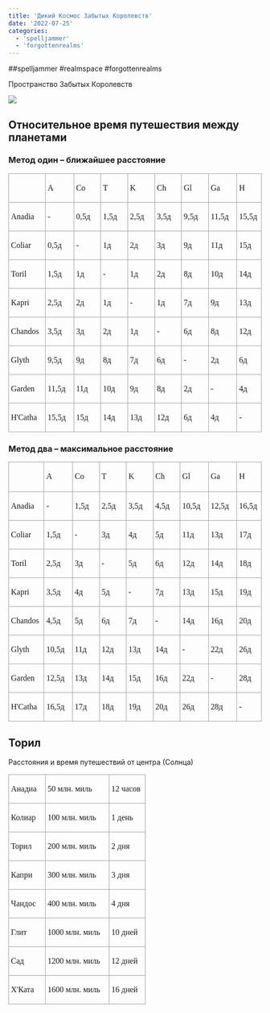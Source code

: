```yaml
---
title: 'Дикий Космос Забытых Королевств'
date: '2022-07-25'
categories:
  - 'spelljammer'
  - 'forgottenrealms'
---
```


##spelljammer #realmspace #forgottenrealms



Пространство Забытых Королевств

![](https://cyborgsandmages.com/wp-content/uploads/2022/07/072522_0226_1.png)

## Относительное время путешествия между планетами

### Метод один – ближайшее расстояние

<table style="border-collapse:collapse" border="0"><colgroup><col style="width:78px"><col style="width:64px"><col style="width:64px"><col style="width:64px"><col style="width:64px"><col style="width:64px"><col style="width:64px"><col style="width:64px"><col style="width:51px"></colgroup><tbody valign="top"><tr><td style="padding-top: 3px; padding-left: 4px; padding-bottom: 3px; padding-right: 4px; border-top:  solid #a3a3a3 1.0pt; border-left:  solid #a3a3a3 1.0pt; border-bottom:  solid #a3a3a3 1.0pt; border-right:  solid #a3a3a3 1.0pt"><span style="font-family:Times New Roman; font-size:12pt">&nbsp;</span>&nbsp;<p></p></td><td style="padding-top: 3px; padding-left: 4px; padding-bottom: 3px; padding-right: 4px; border-top:  solid #a3a3a3 1.0pt; border-left:  none; border-bottom:  solid #a3a3a3 1.0pt; border-right:  solid #a3a3a3 1.0pt"><p><span style="font-family:Times New Roman; font-size:12pt">A</span></p></td><td style="padding-top: 3px; padding-left: 4px; padding-bottom: 3px; padding-right: 4px; border-top:  solid #a3a3a3 1.0pt; border-left:  none; border-bottom:  solid #a3a3a3 1.0pt; border-right:  solid #a3a3a3 1.0pt"><p><span style="font-family:Times New Roman; font-size:12pt">Co</span></p></td><td style="padding-top: 3px; padding-left: 4px; padding-bottom: 3px; padding-right: 4px; border-top:  solid #a3a3a3 1.0pt; border-left:  none; border-bottom:  solid #a3a3a3 1.0pt; border-right:  solid #a3a3a3 1.0pt"><p><span style="font-family:Times New Roman; font-size:12pt">T</span></p></td><td style="padding-top: 3px; padding-left: 4px; padding-bottom: 3px; padding-right: 4px; border-top:  solid #a3a3a3 1.0pt; border-left:  none; border-bottom:  solid #a3a3a3 1.0pt; border-right:  solid #a3a3a3 1.0pt"><p><span style="font-family:Times New Roman; font-size:12pt">K</span></p></td><td style="padding-top: 3px; padding-left: 4px; padding-bottom: 3px; padding-right: 4px; border-top:  solid #a3a3a3 1.0pt; border-left:  none; border-bottom:  solid #a3a3a3 1.0pt; border-right:  solid #a3a3a3 1.0pt"><p><span style="font-family:Times New Roman; font-size:12pt">Ch</span></p></td><td style="padding-top: 3px; padding-left: 4px; padding-bottom: 3px; padding-right: 4px; border-top:  solid #a3a3a3 1.0pt; border-left:  none; border-bottom:  solid #a3a3a3 1.0pt; border-right:  solid #a3a3a3 1.0pt"><p><span style="font-family:Times New Roman; font-size:12pt">Gl</span></p></td><td style="padding-top: 3px; padding-left: 4px; padding-bottom: 3px; padding-right: 4px; border-top:  solid #a3a3a3 1.0pt; border-left:  none; border-bottom:  solid #a3a3a3 1.0pt; border-right:  solid #a3a3a3 1.0pt"><p><span style="font-family:Times New Roman; font-size:12pt">Ga</span></p></td><td style="padding-top: 3px; padding-left: 4px; padding-bottom: 3px; padding-right: 4px; border-top:  solid #a3a3a3 1.0pt; border-left:  none; border-bottom:  solid #a3a3a3 1.0pt; border-right:  solid #a3a3a3 1.0pt"><p><span style="font-family:Times New Roman; font-size:12pt">H</span></p></td></tr><tr><td style="padding-top: 3px; padding-left: 4px; padding-bottom: 3px; padding-right: 4px; border-top:  none; border-left:  solid #a3a3a3 1.0pt; border-bottom:  solid #a3a3a3 1.0pt; border-right:  solid #a3a3a3 1.0pt"><p><span style="font-family:Times New Roman; font-size:12pt">Anadia</span></p></td><td style="padding-top: 3px; padding-left: 4px; padding-bottom: 3px; padding-right: 4px; border-top:  none; border-left:  none; border-bottom:  solid #a3a3a3 1.0pt; border-right:  solid #a3a3a3 1.0pt"><p><span style="font-family:Times New Roman; font-size:12pt">-</span></p></td><td style="padding-top: 3px; padding-left: 4px; padding-bottom: 3px; padding-right: 4px; border-top:  none; border-left:  none; border-bottom:  solid #a3a3a3 1.0pt; border-right:  solid #a3a3a3 1.0pt"><p><span style="font-family:Times New Roman; font-size:12pt">0,5д</span></p></td><td style="padding-top: 3px; padding-left: 4px; padding-bottom: 3px; padding-right: 4px; border-top:  none; border-left:  none; border-bottom:  solid #a3a3a3 1.0pt; border-right:  solid #a3a3a3 1.0pt"><p><span style="font-family:Times New Roman; font-size:12pt">1,5д</span></p></td><td style="padding-top: 3px; padding-left: 4px; padding-bottom: 3px; padding-right: 4px; border-top:  none; border-left:  none; border-bottom:  solid #a3a3a3 1.0pt; border-right:  solid #a3a3a3 1.0pt"><p><span style="font-family:Times New Roman; font-size:12pt">2,5д</span></p></td><td style="padding-top: 3px; padding-left: 4px; padding-bottom: 3px; padding-right: 4px; border-top:  none; border-left:  none; border-bottom:  solid #a3a3a3 1.0pt; border-right:  solid #a3a3a3 1.0pt"><p><span style="font-family:Times New Roman; font-size:12pt">3,5д</span></p></td><td style="padding-top: 3px; padding-left: 4px; padding-bottom: 3px; padding-right: 4px; border-top:  none; border-left:  none; border-bottom:  solid #a3a3a3 1.0pt; border-right:  solid #a3a3a3 1.0pt"><p><span style="font-family:Times New Roman; font-size:12pt">9,5д</span></p></td><td style="padding-top: 3px; padding-left: 4px; padding-bottom: 3px; padding-right: 4px; border-top:  none; border-left:  none; border-bottom:  solid #a3a3a3 1.0pt; border-right:  solid #a3a3a3 1.0pt"><p><span style="font-family:Times New Roman; font-size:12pt">11,5д</span></p></td><td style="padding-top: 3px; padding-left: 4px; padding-bottom: 3px; padding-right: 4px; border-top:  none; border-left:  none; border-bottom:  solid #a3a3a3 1.0pt; border-right:  solid #a3a3a3 1.0pt"><p><span style="font-family:Times New Roman; font-size:12pt">15,5д</span></p></td></tr><tr><td style="padding-top: 3px; padding-left: 4px; padding-bottom: 3px; padding-right: 4px; border-top:  none; border-left:  solid #a3a3a3 1.0pt; border-bottom:  solid #a3a3a3 1.0pt; border-right:  solid #a3a3a3 1.0pt"><p><span style="font-family:Times New Roman; font-size:12pt">Coliar</span></p></td><td style="padding-top: 3px; padding-left: 4px; padding-bottom: 3px; padding-right: 4px; border-top:  none; border-left:  none; border-bottom:  solid #a3a3a3 1.0pt; border-right:  solid #a3a3a3 1.0pt"><p><span style="font-family:Times New Roman; font-size:12pt">0,5д</span></p></td><td style="padding-top: 3px; padding-left: 4px; padding-bottom: 3px; padding-right: 4px; border-top:  none; border-left:  none; border-bottom:  solid #a3a3a3 1.0pt; border-right:  solid #a3a3a3 1.0pt"><p><span style="font-family:Times New Roman; font-size:12pt">-</span></p></td><td style="padding-top: 3px; padding-left: 4px; padding-bottom: 3px; padding-right: 4px; border-top:  none; border-left:  none; border-bottom:  solid #a3a3a3 1.0pt; border-right:  solid #a3a3a3 1.0pt"><p><span style="font-family:Times New Roman; font-size:12pt">1д</span></p></td><td style="padding-top: 3px; padding-left: 4px; padding-bottom: 3px; padding-right: 4px; border-top:  none; border-left:  none; border-bottom:  solid #a3a3a3 1.0pt; border-right:  solid #a3a3a3 1.0pt"><p><span style="font-family:Times New Roman; font-size:12pt">2д</span></p></td><td style="padding-top: 3px; padding-left: 4px; padding-bottom: 3px; padding-right: 4px; border-top:  none; border-left:  none; border-bottom:  solid #a3a3a3 1.0pt; border-right:  solid #a3a3a3 1.0pt"><p><span style="font-family:Times New Roman; font-size:12pt">3д</span></p></td><td style="padding-top: 3px; padding-left: 4px; padding-bottom: 3px; padding-right: 4px; border-top:  none; border-left:  none; border-bottom:  solid #a3a3a3 1.0pt; border-right:  solid #a3a3a3 1.0pt"><p><span style="font-family:Times New Roman; font-size:12pt">9д</span></p></td><td style="padding-top: 3px; padding-left: 4px; padding-bottom: 3px; padding-right: 4px; border-top:  none; border-left:  none; border-bottom:  solid #a3a3a3 1.0pt; border-right:  solid #a3a3a3 1.0pt"><p><span style="font-family:Times New Roman; font-size:12pt">11д</span></p></td><td style="padding-top: 3px; padding-left: 4px; padding-bottom: 3px; padding-right: 4px; border-top:  none; border-left:  none; border-bottom:  solid #a3a3a3 1.0pt; border-right:  solid #a3a3a3 1.0pt"><p><span style="font-family:Times New Roman; font-size:12pt">15д</span></p></td></tr><tr><td style="padding-top: 3px; padding-left: 4px; padding-bottom: 3px; padding-right: 4px; border-top:  none; border-left:  solid #a3a3a3 1.0pt; border-bottom:  solid #a3a3a3 1.0pt; border-right:  solid #a3a3a3 1.0pt"><p><span style="font-family:Times New Roman; font-size:12pt">Toril</span></p></td><td style="padding-top: 3px; padding-left: 4px; padding-bottom: 3px; padding-right: 4px; border-top:  none; border-left:  none; border-bottom:  solid #a3a3a3 1.0pt; border-right:  solid #a3a3a3 1.0pt"><p><span style="font-family:Times New Roman; font-size:12pt">1,5д</span></p></td><td style="padding-top: 3px; padding-left: 4px; padding-bottom: 3px; padding-right: 4px; border-top:  none; border-left:  none; border-bottom:  solid #a3a3a3 1.0pt; border-right:  solid #a3a3a3 1.0pt"><p><span style="font-family:Times New Roman; font-size:12pt">1д</span></p></td><td style="padding-top: 3px; padding-left: 4px; padding-bottom: 3px; padding-right: 4px; border-top:  none; border-left:  none; border-bottom:  solid #a3a3a3 1.0pt; border-right:  solid #a3a3a3 1.0pt"><p><span style="font-family:Times New Roman; font-size:12pt">-</span></p></td><td style="padding-top: 3px; padding-left: 4px; padding-bottom: 3px; padding-right: 4px; border-top:  none; border-left:  none; border-bottom:  solid #a3a3a3 1.0pt; border-right:  solid #a3a3a3 1.0pt"><p><span style="font-family:Times New Roman; font-size:12pt">1д</span></p></td><td style="padding-top: 3px; padding-left: 4px; padding-bottom: 3px; padding-right: 4px; border-top:  none; border-left:  none; border-bottom:  solid #a3a3a3 1.0pt; border-right:  solid #a3a3a3 1.0pt"><p><span style="font-family:Times New Roman; font-size:12pt">2д</span></p></td><td style="padding-top: 3px; padding-left: 4px; padding-bottom: 3px; padding-right: 4px; border-top:  none; border-left:  none; border-bottom:  solid #a3a3a3 1.0pt; border-right:  solid #a3a3a3 1.0pt"><p><span style="font-family:Times New Roman; font-size:12pt">8д</span></p></td><td style="padding-top: 3px; padding-left: 4px; padding-bottom: 3px; padding-right: 4px; border-top:  none; border-left:  none; border-bottom:  solid #a3a3a3 1.0pt; border-right:  solid #a3a3a3 1.0pt"><p><span style="font-family:Times New Roman; font-size:12pt">10д</span></p></td><td style="padding-top: 3px; padding-left: 4px; padding-bottom: 3px; padding-right: 4px; border-top:  none; border-left:  none; border-bottom:  solid #a3a3a3 1.0pt; border-right:  solid #a3a3a3 1.0pt"><p><span style="font-family:Times New Roman; font-size:12pt">14д</span></p></td></tr><tr><td style="padding-top: 3px; padding-left: 4px; padding-bottom: 3px; padding-right: 4px; border-top:  none; border-left:  solid #a3a3a3 1.0pt; border-bottom:  solid #a3a3a3 1.0pt; border-right:  solid #a3a3a3 1.0pt"><p><span style="font-family:Times New Roman; font-size:12pt">Kapri</span></p></td><td style="padding-top: 3px; padding-left: 4px; padding-bottom: 3px; padding-right: 4px; border-top:  none; border-left:  none; border-bottom:  solid #a3a3a3 1.0pt; border-right:  solid #a3a3a3 1.0pt"><p><span style="font-family:Times New Roman; font-size:12pt">2,5д</span></p></td><td style="padding-top: 3px; padding-left: 4px; padding-bottom: 3px; padding-right: 4px; border-top:  none; border-left:  none; border-bottom:  solid #a3a3a3 1.0pt; border-right:  solid #a3a3a3 1.0pt"><p><span style="font-family:Times New Roman; font-size:12pt">2д</span></p></td><td style="padding-top: 3px; padding-left: 4px; padding-bottom: 3px; padding-right: 4px; border-top:  none; border-left:  none; border-bottom:  solid #a3a3a3 1.0pt; border-right:  solid #a3a3a3 1.0pt"><p><span style="font-family:Times New Roman; font-size:12pt">1д</span></p></td><td style="padding-top: 3px; padding-left: 4px; padding-bottom: 3px; padding-right: 4px; border-top:  none; border-left:  none; border-bottom:  solid #a3a3a3 1.0pt; border-right:  solid #a3a3a3 1.0pt"><p><span style="font-family:Times New Roman; font-size:12pt">-</span></p></td><td style="padding-top: 3px; padding-left: 4px; padding-bottom: 3px; padding-right: 4px; border-top:  none; border-left:  none; border-bottom:  solid #a3a3a3 1.0pt; border-right:  solid #a3a3a3 1.0pt"><p><span style="font-family:Times New Roman; font-size:12pt">1д</span></p></td><td style="padding-top: 3px; padding-left: 4px; padding-bottom: 3px; padding-right: 4px; border-top:  none; border-left:  none; border-bottom:  solid #a3a3a3 1.0pt; border-right:  solid #a3a3a3 1.0pt"><p><span style="font-family:Times New Roman; font-size:12pt">7д</span></p></td><td style="padding-top: 3px; padding-left: 4px; padding-bottom: 3px; padding-right: 4px; border-top:  none; border-left:  none; border-bottom:  solid #a3a3a3 1.0pt; border-right:  solid #a3a3a3 1.0pt"><p><span style="font-family:Times New Roman; font-size:12pt">9д</span></p></td><td style="padding-top: 3px; padding-left: 4px; padding-bottom: 3px; padding-right: 4px; border-top:  none; border-left:  none; border-bottom:  solid #a3a3a3 1.0pt; border-right:  solid #a3a3a3 1.0pt"><p><span style="font-family:Times New Roman; font-size:12pt">13д</span></p></td></tr><tr><td style="padding-top: 3px; padding-left: 4px; padding-bottom: 3px; padding-right: 4px; border-top:  none; border-left:  solid #a3a3a3 1.0pt; border-bottom:  solid #a3a3a3 1.0pt; border-right:  solid #a3a3a3 1.0pt"><p><span style="font-family:Times New Roman; font-size:12pt">Chandos</span></p></td><td style="padding-top: 3px; padding-left: 4px; padding-bottom: 3px; padding-right: 4px; border-top:  none; border-left:  none; border-bottom:  solid #a3a3a3 1.0pt; border-right:  solid #a3a3a3 1.0pt"><p><span style="font-family:Times New Roman; font-size:12pt">3,5д</span></p></td><td style="padding-top: 3px; padding-left: 4px; padding-bottom: 3px; padding-right: 4px; border-top:  none; border-left:  none; border-bottom:  solid #a3a3a3 1.0pt; border-right:  solid #a3a3a3 1.0pt"><p><span style="font-family:Times New Roman; font-size:12pt">3д</span></p></td><td style="padding-top: 3px; padding-left: 4px; padding-bottom: 3px; padding-right: 4px; border-top:  none; border-left:  none; border-bottom:  solid #a3a3a3 1.0pt; border-right:  solid #a3a3a3 1.0pt"><p><span style="font-family:Times New Roman; font-size:12pt">2д</span></p></td><td style="padding-top: 3px; padding-left: 4px; padding-bottom: 3px; padding-right: 4px; border-top:  none; border-left:  none; border-bottom:  solid #a3a3a3 1.0pt; border-right:  solid #a3a3a3 1.0pt"><p><span style="font-family:Times New Roman; font-size:12pt">1д</span></p></td><td style="padding-top: 3px; padding-left: 4px; padding-bottom: 3px; padding-right: 4px; border-top:  none; border-left:  none; border-bottom:  solid #a3a3a3 1.0pt; border-right:  solid #a3a3a3 1.0pt"><p><span style="font-family:Times New Roman; font-size:12pt">-</span></p></td><td style="padding-top: 3px; padding-left: 4px; padding-bottom: 3px; padding-right: 4px; border-top:  none; border-left:  none; border-bottom:  solid #a3a3a3 1.0pt; border-right:  solid #a3a3a3 1.0pt"><p><span style="font-family:Times New Roman; font-size:12pt">6д</span></p></td><td style="padding-top: 3px; padding-left: 4px; padding-bottom: 3px; padding-right: 4px; border-top:  none; border-left:  none; border-bottom:  solid #a3a3a3 1.0pt; border-right:  solid #a3a3a3 1.0pt"><p><span style="font-family:Times New Roman; font-size:12pt">8д</span></p></td><td style="padding-top: 3px; padding-left: 4px; padding-bottom: 3px; padding-right: 4px; border-top:  none; border-left:  none; border-bottom:  solid #a3a3a3 1.0pt; border-right:  solid #a3a3a3 1.0pt"><p><span style="font-family:Times New Roman; font-size:12pt">12д</span></p></td></tr><tr><td style="padding-top: 3px; padding-left: 4px; padding-bottom: 3px; padding-right: 4px; border-top:  none; border-left:  solid #a3a3a3 1.0pt; border-bottom:  solid #a3a3a3 1.0pt; border-right:  solid #a3a3a3 1.0pt"><p><span style="font-family:Times New Roman; font-size:12pt">Glyth</span></p></td><td style="padding-top: 3px; padding-left: 4px; padding-bottom: 3px; padding-right: 4px; border-top:  none; border-left:  none; border-bottom:  solid #a3a3a3 1.0pt; border-right:  solid #a3a3a3 1.0pt"><p><span style="font-family:Times New Roman; font-size:12pt">9,5д</span></p></td><td style="padding-top: 3px; padding-left: 4px; padding-bottom: 3px; padding-right: 4px; border-top:  none; border-left:  none; border-bottom:  solid #a3a3a3 1.0pt; border-right:  solid #a3a3a3 1.0pt"><p><span style="font-family:Times New Roman; font-size:12pt">9д</span></p></td><td style="padding-top: 3px; padding-left: 4px; padding-bottom: 3px; padding-right: 4px; border-top:  none; border-left:  none; border-bottom:  solid #a3a3a3 1.0pt; border-right:  solid #a3a3a3 1.0pt"><p><span style="font-family:Times New Roman; font-size:12pt">8д</span></p></td><td style="padding-top: 3px; padding-left: 4px; padding-bottom: 3px; padding-right: 4px; border-top:  none; border-left:  none; border-bottom:  solid #a3a3a3 1.0pt; border-right:  solid #a3a3a3 1.0pt"><p><span style="font-family:Times New Roman; font-size:12pt">7д</span></p></td><td style="padding-top: 3px; padding-left: 4px; padding-bottom: 3px; padding-right: 4px; border-top:  none; border-left:  none; border-bottom:  solid #a3a3a3 1.0pt; border-right:  solid #a3a3a3 1.0pt"><p><span style="font-family:Times New Roman; font-size:12pt">6д</span></p></td><td style="padding-top: 3px; padding-left: 4px; padding-bottom: 3px; padding-right: 4px; border-top:  none; border-left:  none; border-bottom:  solid #a3a3a3 1.0pt; border-right:  solid #a3a3a3 1.0pt"><p><span style="font-family:Times New Roman; font-size:12pt">-</span></p></td><td style="padding-top: 3px; padding-left: 4px; padding-bottom: 3px; padding-right: 4px; border-top:  none; border-left:  none; border-bottom:  solid #a3a3a3 1.0pt; border-right:  solid #a3a3a3 1.0pt"><p><span style="font-family:Times New Roman; font-size:12pt">2д</span></p></td><td style="padding-top: 3px; padding-left: 4px; padding-bottom: 3px; padding-right: 4px; border-top:  none; border-left:  none; border-bottom:  solid #a3a3a3 1.0pt; border-right:  solid #a3a3a3 1.0pt"><p><span style="font-family:Times New Roman; font-size:12pt">6д</span></p></td></tr><tr><td style="padding-top: 3px; padding-left: 4px; padding-bottom: 3px; padding-right: 4px; border-top:  none; border-left:  solid #a3a3a3 1.0pt; border-bottom:  solid #a3a3a3 1.0pt; border-right:  solid #a3a3a3 1.0pt"><p><span style="font-family:Times New Roman; font-size:12pt">Garden</span></p></td><td style="padding-top: 3px; padding-left: 4px; padding-bottom: 3px; padding-right: 4px; border-top:  none; border-left:  none; border-bottom:  solid #a3a3a3 1.0pt; border-right:  solid #a3a3a3 1.0pt"><p><span style="font-family:Times New Roman; font-size:12pt">11,5д</span></p></td><td style="padding-top: 3px; padding-left: 4px; padding-bottom: 3px; padding-right: 4px; border-top:  none; border-left:  none; border-bottom:  solid #a3a3a3 1.0pt; border-right:  solid #a3a3a3 1.0pt"><p><span style="font-family:Times New Roman; font-size:12pt">11д</span></p></td><td style="padding-top: 3px; padding-left: 4px; padding-bottom: 3px; padding-right: 4px; border-top:  none; border-left:  none; border-bottom:  solid #a3a3a3 1.0pt; border-right:  solid #a3a3a3 1.0pt"><p><span style="font-family:Times New Roman; font-size:12pt">10д</span></p></td><td style="padding-top: 3px; padding-left: 4px; padding-bottom: 3px; padding-right: 4px; border-top:  none; border-left:  none; border-bottom:  solid #a3a3a3 1.0pt; border-right:  solid #a3a3a3 1.0pt"><p><span style="font-family:Times New Roman; font-size:12pt">9д</span></p></td><td style="padding-top: 3px; padding-left: 4px; padding-bottom: 3px; padding-right: 4px; border-top:  none; border-left:  none; border-bottom:  solid #a3a3a3 1.0pt; border-right:  solid #a3a3a3 1.0pt"><p><span style="font-family:Times New Roman; font-size:12pt">8д</span></p></td><td style="padding-top: 3px; padding-left: 4px; padding-bottom: 3px; padding-right: 4px; border-top:  none; border-left:  none; border-bottom:  solid #a3a3a3 1.0pt; border-right:  solid #a3a3a3 1.0pt"><p><span style="font-family:Times New Roman; font-size:12pt">2д</span></p></td><td style="padding-top: 3px; padding-left: 4px; padding-bottom: 3px; padding-right: 4px; border-top:  none; border-left:  none; border-bottom:  solid #a3a3a3 1.0pt; border-right:  solid #a3a3a3 1.0pt"><p><span style="font-family:Times New Roman; font-size:12pt">-</span></p></td><td style="padding-top: 3px; padding-left: 4px; padding-bottom: 3px; padding-right: 4px; border-top:  none; border-left:  none; border-bottom:  solid #a3a3a3 1.0pt; border-right:  solid #a3a3a3 1.0pt"><p><span style="font-family:Times New Roman; font-size:12pt">4д</span></p></td></tr><tr><td style="padding-top: 3px; padding-left: 4px; padding-bottom: 3px; padding-right: 4px; border-top:  none; border-left:  solid #a3a3a3 1.0pt; border-bottom:  solid #a3a3a3 1.0pt; border-right:  solid #a3a3a3 1.0pt"><p><span style="font-family:Times New Roman; font-size:12pt">H'Catha</span></p></td><td style="padding-top: 3px; padding-left: 4px; padding-bottom: 3px; padding-right: 4px; border-top:  none; border-left:  none; border-bottom:  solid #a3a3a3 1.0pt; border-right:  solid #a3a3a3 1.0pt"><p><span style="font-family:Times New Roman; font-size:12pt">15,5д</span></p></td><td style="padding-top: 3px; padding-left: 4px; padding-bottom: 3px; padding-right: 4px; border-top:  none; border-left:  none; border-bottom:  solid #a3a3a3 1.0pt; border-right:  solid #a3a3a3 1.0pt"><p><span style="font-family:Times New Roman; font-size:12pt">15д</span></p></td><td style="padding-top: 3px; padding-left: 4px; padding-bottom: 3px; padding-right: 4px; border-top:  none; border-left:  none; border-bottom:  solid #a3a3a3 1.0pt; border-right:  solid #a3a3a3 1.0pt"><p><span style="font-family:Times New Roman; font-size:12pt">14д</span></p></td><td style="padding-top: 3px; padding-left: 4px; padding-bottom: 3px; padding-right: 4px; border-top:  none; border-left:  none; border-bottom:  solid #a3a3a3 1.0pt; border-right:  solid #a3a3a3 1.0pt"><p><span style="font-family:Times New Roman; font-size:12pt">13д</span></p></td><td style="padding-top: 3px; padding-left: 4px; padding-bottom: 3px; padding-right: 4px; border-top:  none; border-left:  none; border-bottom:  solid #a3a3a3 1.0pt; border-right:  solid #a3a3a3 1.0pt"><p><span style="font-family:Times New Roman; font-size:12pt">12д</span></p></td><td style="padding-top: 3px; padding-left: 4px; padding-bottom: 3px; padding-right: 4px; border-top:  none; border-left:  none; border-bottom:  solid #a3a3a3 1.0pt; border-right:  solid #a3a3a3 1.0pt"><p><span style="font-family:Times New Roman; font-size:12pt">6д</span></p></td><td style="padding-top: 3px; padding-left: 4px; padding-bottom: 3px; padding-right: 4px; border-top:  none; border-left:  none; border-bottom:  solid #a3a3a3 1.0pt; border-right:  solid #a3a3a3 1.0pt"><p><span style="font-family:Times New Roman; font-size:12pt">4д</span></p></td><td style="padding-top: 3px; padding-left: 4px; padding-bottom: 3px; padding-right: 4px; border-top:  none; border-left:  none; border-bottom:  solid #a3a3a3 1.0pt; border-right:  solid #a3a3a3 1.0pt"><p><span style="font-family:Times New Roman; font-size:12pt">-</span></p></td></tr></tbody></table>

### Метод два – максимальное расстояние

<table style="border-collapse:collapse" border="0"><colgroup><col style="width:74px"><col style="width:64px"><col style="width:64px"><col style="width:64px"><col style="width:64px"><col style="width:64px"><col style="width:64px"><col style="width:64px"><col style="width:51px"></colgroup><tbody valign="top"><tr><td style="padding-top: 3px; padding-left: 4px; padding-bottom: 3px; padding-right: 4px; border-top:  solid #a3a3a3 1.0pt; border-left:  solid #a3a3a3 1.0pt; border-bottom:  solid #a3a3a3 1.0pt; border-right:  solid #a3a3a3 1.0pt"><p><span style="font-family:Times New Roman; font-size:12pt">&nbsp;</span>&nbsp;</p></td><td style="padding-top: 3px; padding-left: 4px; padding-bottom: 3px; padding-right: 4px; border-top:  solid #a3a3a3 1.0pt; border-left:  none; border-bottom:  solid #a3a3a3 1.0pt; border-right:  solid #a3a3a3 1.0pt"><p><span style="font-family:Times New Roman; font-size:12pt">A</span></p></td><td style="padding-top: 3px; padding-left: 4px; padding-bottom: 3px; padding-right: 4px; border-top:  solid #a3a3a3 1.0pt; border-left:  none; border-bottom:  solid #a3a3a3 1.0pt; border-right:  solid #a3a3a3 1.0pt"><p><span style="font-family:Times New Roman; font-size:12pt">Co</span></p></td><td style="padding-top: 3px; padding-left: 4px; padding-bottom: 3px; padding-right: 4px; border-top:  solid #a3a3a3 1.0pt; border-left:  none; border-bottom:  solid #a3a3a3 1.0pt; border-right:  solid #a3a3a3 1.0pt"><p><span style="font-family:Times New Roman; font-size:12pt">T</span></p></td><td style="padding-top: 3px; padding-left: 4px; padding-bottom: 3px; padding-right: 4px; border-top:  solid #a3a3a3 1.0pt; border-left:  none; border-bottom:  solid #a3a3a3 1.0pt; border-right:  solid #a3a3a3 1.0pt"><p><span style="font-family:Times New Roman; font-size:12pt">K</span></p></td><td style="padding-top: 3px; padding-left: 4px; padding-bottom: 3px; padding-right: 4px; border-top:  solid #a3a3a3 1.0pt; border-left:  none; border-bottom:  solid #a3a3a3 1.0pt; border-right:  solid #a3a3a3 1.0pt"><p><span style="font-family:Times New Roman; font-size:12pt">Ch</span></p></td><td style="padding-top: 3px; padding-left: 4px; padding-bottom: 3px; padding-right: 4px; border-top:  solid #a3a3a3 1.0pt; border-left:  none; border-bottom:  solid #a3a3a3 1.0pt; border-right:  solid #a3a3a3 1.0pt"><p><span style="font-family:Times New Roman; font-size:12pt">Gl</span></p></td><td style="padding-top: 3px; padding-left: 4px; padding-bottom: 3px; padding-right: 4px; border-top:  solid #a3a3a3 1.0pt; border-left:  none; border-bottom:  solid #a3a3a3 1.0pt; border-right:  solid #a3a3a3 1.0pt"><p><span style="font-family:Times New Roman; font-size:12pt">Ga</span></p></td><td style="padding-top: 3px; padding-left: 4px; padding-bottom: 3px; padding-right: 4px; border-top:  solid #a3a3a3 1.0pt; border-left:  none; border-bottom:  solid #a3a3a3 1.0pt; border-right:  solid #a3a3a3 1.0pt"><p><span style="font-family:Times New Roman; font-size:12pt">H</span></p></td></tr><tr><td style="padding-top: 3px; padding-left: 4px; padding-bottom: 3px; padding-right: 4px; border-top:  none; border-left:  solid #a3a3a3 1.0pt; border-bottom:  solid #a3a3a3 1.0pt; border-right:  solid #a3a3a3 1.0pt"><p><span style="font-family:Times New Roman; font-size:12pt">Anadia</span></p></td><td style="padding-top: 3px; padding-left: 4px; padding-bottom: 3px; padding-right: 4px; border-top:  none; border-left:  none; border-bottom:  solid #a3a3a3 1.0pt; border-right:  solid #a3a3a3 1.0pt"><p><span style="font-family:Times New Roman; font-size:12pt">-</span></p></td><td style="padding-top: 3px; padding-left: 4px; padding-bottom: 3px; padding-right: 4px; border-top:  none; border-left:  none; border-bottom:  solid #a3a3a3 1.0pt; border-right:  solid #a3a3a3 1.0pt"><p><span style="font-family:Times New Roman; font-size:12pt">1,5д</span></p></td><td style="padding-top: 3px; padding-left: 4px; padding-bottom: 3px; padding-right: 4px; border-top:  none; border-left:  none; border-bottom:  solid #a3a3a3 1.0pt; border-right:  solid #a3a3a3 1.0pt"><p><span style="font-family:Times New Roman; font-size:12pt">2,5д</span></p></td><td style="padding-top: 3px; padding-left: 4px; padding-bottom: 3px; padding-right: 4px; border-top:  none; border-left:  none; border-bottom:  solid #a3a3a3 1.0pt; border-right:  solid #a3a3a3 1.0pt"><p><span style="font-family:Times New Roman; font-size:12pt">3,5д</span></p></td><td style="padding-top: 3px; padding-left: 4px; padding-bottom: 3px; padding-right: 4px; border-top:  none; border-left:  none; border-bottom:  solid #a3a3a3 1.0pt; border-right:  solid #a3a3a3 1.0pt"><p><span style="font-family:Times New Roman; font-size:12pt">4,5д</span></p></td><td style="padding-top: 3px; padding-left: 4px; padding-bottom: 3px; padding-right: 4px; border-top:  none; border-left:  none; border-bottom:  solid #a3a3a3 1.0pt; border-right:  solid #a3a3a3 1.0pt"><p><span style="font-family:Times New Roman; font-size:12pt">10,5д</span></p></td><td style="padding-top: 3px; padding-left: 4px; padding-bottom: 3px; padding-right: 4px; border-top:  none; border-left:  none; border-bottom:  solid #a3a3a3 1.0pt; border-right:  solid #a3a3a3 1.0pt"><p><span style="font-family:Times New Roman; font-size:12pt">12,5д</span></p></td><td style="padding-top: 3px; padding-left: 4px; padding-bottom: 3px; padding-right: 4px; border-top:  none; border-left:  none; border-bottom:  solid #a3a3a3 1.0pt; border-right:  solid #a3a3a3 1.0pt"><p><span style="font-family:Times New Roman; font-size:12pt">16,5д</span></p></td></tr><tr><td style="padding-top: 3px; padding-left: 4px; padding-bottom: 3px; padding-right: 4px; border-top:  none; border-left:  solid #a3a3a3 1.0pt; border-bottom:  solid #a3a3a3 1.0pt; border-right:  solid #a3a3a3 1.0pt"><p><span style="font-family:Times New Roman; font-size:12pt">Coliar</span></p></td><td style="padding-top: 3px; padding-left: 4px; padding-bottom: 3px; padding-right: 4px; border-top:  none; border-left:  none; border-bottom:  solid #a3a3a3 1.0pt; border-right:  solid #a3a3a3 1.0pt"><p><span style="font-family:Times New Roman; font-size:12pt">1,5д</span></p></td><td style="padding-top: 3px; padding-left: 4px; padding-bottom: 3px; padding-right: 4px; border-top:  none; border-left:  none; border-bottom:  solid #a3a3a3 1.0pt; border-right:  solid #a3a3a3 1.0pt"><p><span style="font-family:Times New Roman; font-size:12pt">-</span></p></td><td style="padding-top: 3px; padding-left: 4px; padding-bottom: 3px; padding-right: 4px; border-top:  none; border-left:  none; border-bottom:  solid #a3a3a3 1.0pt; border-right:  solid #a3a3a3 1.0pt"><p><span style="font-family:Times New Roman; font-size:12pt">3д</span></p></td><td style="padding-top: 3px; padding-left: 4px; padding-bottom: 3px; padding-right: 4px; border-top:  none; border-left:  none; border-bottom:  solid #a3a3a3 1.0pt; border-right:  solid #a3a3a3 1.0pt"><p><span style="font-family:Times New Roman; font-size:12pt">4д</span></p></td><td style="padding-top: 3px; padding-left: 4px; padding-bottom: 3px; padding-right: 4px; border-top:  none; border-left:  none; border-bottom:  solid #a3a3a3 1.0pt; border-right:  solid #a3a3a3 1.0pt"><p><span style="font-family:Times New Roman; font-size:12pt">5д</span></p></td><td style="padding-top: 3px; padding-left: 4px; padding-bottom: 3px; padding-right: 4px; border-top:  none; border-left:  none; border-bottom:  solid #a3a3a3 1.0pt; border-right:  solid #a3a3a3 1.0pt"><p><span style="font-family:Times New Roman; font-size:12pt">11д</span></p></td><td style="padding-top: 3px; padding-left: 4px; padding-bottom: 3px; padding-right: 4px; border-top:  none; border-left:  none; border-bottom:  solid #a3a3a3 1.0pt; border-right:  solid #a3a3a3 1.0pt"><p><span style="font-family:Times New Roman; font-size:12pt">13д</span></p></td><td style="padding-top: 3px; padding-left: 4px; padding-bottom: 3px; padding-right: 4px; border-top:  none; border-left:  none; border-bottom:  solid #a3a3a3 1.0pt; border-right:  solid #a3a3a3 1.0pt"><p><span style="font-family:Times New Roman; font-size:12pt">17д</span></p></td></tr><tr><td style="padding-top: 3px; padding-left: 4px; padding-bottom: 3px; padding-right: 4px; border-top:  none; border-left:  solid #a3a3a3 1.0pt; border-bottom:  solid #a3a3a3 1.0pt; border-right:  solid #a3a3a3 1.0pt"><p><span style="font-family:Times New Roman; font-size:12pt">Toril</span></p></td><td style="padding-top: 3px; padding-left: 4px; padding-bottom: 3px; padding-right: 4px; border-top:  none; border-left:  none; border-bottom:  solid #a3a3a3 1.0pt; border-right:  solid #a3a3a3 1.0pt"><p><span style="font-family:Times New Roman; font-size:12pt">2,5д</span></p></td><td style="padding-top: 3px; padding-left: 4px; padding-bottom: 3px; padding-right: 4px; border-top:  none; border-left:  none; border-bottom:  solid #a3a3a3 1.0pt; border-right:  solid #a3a3a3 1.0pt"><p><span style="font-family:Times New Roman; font-size:12pt">3д</span></p></td><td style="padding-top: 3px; padding-left: 4px; padding-bottom: 3px; padding-right: 4px; border-top:  none; border-left:  none; border-bottom:  solid #a3a3a3 1.0pt; border-right:  solid #a3a3a3 1.0pt"><p><span style="font-family:Times New Roman; font-size:12pt">-</span></p></td><td style="padding-top: 3px; padding-left: 4px; padding-bottom: 3px; padding-right: 4px; border-top:  none; border-left:  none; border-bottom:  solid #a3a3a3 1.0pt; border-right:  solid #a3a3a3 1.0pt"><p><span style="font-family:Times New Roman; font-size:12pt">5д</span></p></td><td style="padding-top: 3px; padding-left: 4px; padding-bottom: 3px; padding-right: 4px; border-top:  none; border-left:  none; border-bottom:  solid #a3a3a3 1.0pt; border-right:  solid #a3a3a3 1.0pt"><p><span style="font-family:Times New Roman; font-size:12pt">6д</span></p></td><td style="padding-top: 3px; padding-left: 4px; padding-bottom: 3px; padding-right: 4px; border-top:  none; border-left:  none; border-bottom:  solid #a3a3a3 1.0pt; border-right:  solid #a3a3a3 1.0pt"><p><span style="font-family:Times New Roman; font-size:12pt">12д</span></p></td><td style="padding-top: 3px; padding-left: 4px; padding-bottom: 3px; padding-right: 4px; border-top:  none; border-left:  none; border-bottom:  solid #a3a3a3 1.0pt; border-right:  solid #a3a3a3 1.0pt"><p><span style="font-family:Times New Roman; font-size:12pt">14д</span></p></td><td style="padding-top: 3px; padding-left: 4px; padding-bottom: 3px; padding-right: 4px; border-top:  none; border-left:  none; border-bottom:  solid #a3a3a3 1.0pt; border-right:  solid #a3a3a3 1.0pt"><p><span style="font-family:Times New Roman; font-size:12pt">18д</span></p></td></tr><tr><td style="padding-top: 3px; padding-left: 4px; padding-bottom: 3px; padding-right: 4px; border-top:  none; border-left:  solid #a3a3a3 1.0pt; border-bottom:  solid #a3a3a3 1.0pt; border-right:  solid #a3a3a3 1.0pt"><p><span style="font-family:Times New Roman; font-size:12pt">Kapri</span></p></td><td style="padding-top: 3px; padding-left: 4px; padding-bottom: 3px; padding-right: 4px; border-top:  none; border-left:  none; border-bottom:  solid #a3a3a3 1.0pt; border-right:  solid #a3a3a3 1.0pt"><p><span style="font-family:Times New Roman; font-size:12pt">3,5д</span></p></td><td style="padding-top: 3px; padding-left: 4px; padding-bottom: 3px; padding-right: 4px; border-top:  none; border-left:  none; border-bottom:  solid #a3a3a3 1.0pt; border-right:  solid #a3a3a3 1.0pt"><p><span style="font-family:Times New Roman; font-size:12pt">4д</span></p></td><td style="padding-top: 3px; padding-left: 4px; padding-bottom: 3px; padding-right: 4px; border-top:  none; border-left:  none; border-bottom:  solid #a3a3a3 1.0pt; border-right:  solid #a3a3a3 1.0pt"><p><span style="font-family:Times New Roman; font-size:12pt">5д</span></p></td><td style="padding-top: 3px; padding-left: 4px; padding-bottom: 3px; padding-right: 4px; border-top:  none; border-left:  none; border-bottom:  solid #a3a3a3 1.0pt; border-right:  solid #a3a3a3 1.0pt"><p><span style="font-family:Times New Roman; font-size:12pt">-</span></p></td><td style="padding-top: 3px; padding-left: 4px; padding-bottom: 3px; padding-right: 4px; border-top:  none; border-left:  none; border-bottom:  solid #a3a3a3 1.0pt; border-right:  solid #a3a3a3 1.0pt"><p><span style="font-family:Times New Roman; font-size:12pt">7д</span></p></td><td style="padding-top: 3px; padding-left: 4px; padding-bottom: 3px; padding-right: 4px; border-top:  none; border-left:  none; border-bottom:  solid #a3a3a3 1.0pt; border-right:  solid #a3a3a3 1.0pt"><p><span style="font-family:Times New Roman; font-size:12pt">13д</span></p></td><td style="padding-top: 3px; padding-left: 4px; padding-bottom: 3px; padding-right: 4px; border-top:  none; border-left:  none; border-bottom:  solid #a3a3a3 1.0pt; border-right:  solid #a3a3a3 1.0pt"><p><span style="font-family:Times New Roman; font-size:12pt">15д</span></p></td><td style="padding-top: 3px; padding-left: 4px; padding-bottom: 3px; padding-right: 4px; border-top:  none; border-left:  none; border-bottom:  solid #a3a3a3 1.0pt; border-right:  solid #a3a3a3 1.0pt"><p><span style="font-family:Times New Roman; font-size:12pt">19д</span></p></td></tr><tr><td style="padding-top: 3px; padding-left: 4px; padding-bottom: 3px; padding-right: 4px; border-top:  none; border-left:  solid #a3a3a3 1.0pt; border-bottom:  solid #a3a3a3 1.0pt; border-right:  solid #a3a3a3 1.0pt"><p><span style="font-family:Times New Roman; font-size:12pt">Chandos</span></p></td><td style="padding-top: 3px; padding-left: 4px; padding-bottom: 3px; padding-right: 4px; border-top:  none; border-left:  none; border-bottom:  solid #a3a3a3 1.0pt; border-right:  solid #a3a3a3 1.0pt"><p><span style="font-family:Times New Roman; font-size:12pt">4,5д</span></p></td><td style="padding-top: 3px; padding-left: 4px; padding-bottom: 3px; padding-right: 4px; border-top:  none; border-left:  none; border-bottom:  solid #a3a3a3 1.0pt; border-right:  solid #a3a3a3 1.0pt"><p><span style="font-family:Times New Roman; font-size:12pt">5д</span></p></td><td style="padding-top: 3px; padding-left: 4px; padding-bottom: 3px; padding-right: 4px; border-top:  none; border-left:  none; border-bottom:  solid #a3a3a3 1.0pt; border-right:  solid #a3a3a3 1.0pt"><p><span style="font-family:Times New Roman; font-size:12pt">6д</span></p></td><td style="padding-top: 3px; padding-left: 4px; padding-bottom: 3px; padding-right: 4px; border-top:  none; border-left:  none; border-bottom:  solid #a3a3a3 1.0pt; border-right:  solid #a3a3a3 1.0pt"><p><span style="font-family:Times New Roman; font-size:12pt">7д</span></p></td><td style="padding-top: 3px; padding-left: 4px; padding-bottom: 3px; padding-right: 4px; border-top:  none; border-left:  none; border-bottom:  solid #a3a3a3 1.0pt; border-right:  solid #a3a3a3 1.0pt"><p><span style="font-family:Times New Roman; font-size:12pt">-</span></p></td><td style="padding-top: 3px; padding-left: 4px; padding-bottom: 3px; padding-right: 4px; border-top:  none; border-left:  none; border-bottom:  solid #a3a3a3 1.0pt; border-right:  solid #a3a3a3 1.0pt"><p><span style="font-family:Times New Roman; font-size:12pt">14д</span></p></td><td style="padding-top: 3px; padding-left: 4px; padding-bottom: 3px; padding-right: 4px; border-top:  none; border-left:  none; border-bottom:  solid #a3a3a3 1.0pt; border-right:  solid #a3a3a3 1.0pt"><p><span style="font-family:Times New Roman; font-size:12pt">16д</span></p></td><td style="padding-top: 3px; padding-left: 4px; padding-bottom: 3px; padding-right: 4px; border-top:  none; border-left:  none; border-bottom:  solid #a3a3a3 1.0pt; border-right:  solid #a3a3a3 1.0pt"><p><span style="font-family:Times New Roman; font-size:12pt">20д</span></p></td></tr><tr><td style="padding-top: 3px; padding-left: 4px; padding-bottom: 3px; padding-right: 4px; border-top:  none; border-left:  solid #a3a3a3 1.0pt; border-bottom:  solid #a3a3a3 1.0pt; border-right:  solid #a3a3a3 1.0pt"><p><span style="font-family:Times New Roman; font-size:12pt">Glyth</span></p></td><td style="padding-top: 3px; padding-left: 4px; padding-bottom: 3px; padding-right: 4px; border-top:  none; border-left:  none; border-bottom:  solid #a3a3a3 1.0pt; border-right:  solid #a3a3a3 1.0pt"><p><span style="font-family:Times New Roman; font-size:12pt">10,5д</span></p></td><td style="padding-top: 3px; padding-left: 4px; padding-bottom: 3px; padding-right: 4px; border-top:  none; border-left:  none; border-bottom:  solid #a3a3a3 1.0pt; border-right:  solid #a3a3a3 1.0pt"><p><span style="font-family:Times New Roman; font-size:12pt">11д</span></p></td><td style="padding-top: 3px; padding-left: 4px; padding-bottom: 3px; padding-right: 4px; border-top:  none; border-left:  none; border-bottom:  solid #a3a3a3 1.0pt; border-right:  solid #a3a3a3 1.0pt"><p><span style="font-family:Times New Roman; font-size:12pt">12д</span></p></td><td style="padding-top: 3px; padding-left: 4px; padding-bottom: 3px; padding-right: 4px; border-top:  none; border-left:  none; border-bottom:  solid #a3a3a3 1.0pt; border-right:  solid #a3a3a3 1.0pt"><p><span style="font-family:Times New Roman; font-size:12pt">13д</span></p></td><td style="padding-top: 3px; padding-left: 4px; padding-bottom: 3px; padding-right: 4px; border-top:  none; border-left:  none; border-bottom:  solid #a3a3a3 1.0pt; border-right:  solid #a3a3a3 1.0pt"><p><span style="font-family:Times New Roman; font-size:12pt">14д</span></p></td><td style="padding-top: 3px; padding-left: 4px; padding-bottom: 3px; padding-right: 4px; border-top:  none; border-left:  none; border-bottom:  solid #a3a3a3 1.0pt; border-right:  solid #a3a3a3 1.0pt"><p><span style="font-family:Times New Roman; font-size:12pt">-</span></p></td><td style="padding-top: 3px; padding-left: 4px; padding-bottom: 3px; padding-right: 4px; border-top:  none; border-left:  none; border-bottom:  solid #a3a3a3 1.0pt; border-right:  solid #a3a3a3 1.0pt"><p><span style="font-family:Times New Roman; font-size:12pt">22д</span></p></td><td style="padding-top: 3px; padding-left: 4px; padding-bottom: 3px; padding-right: 4px; border-top:  none; border-left:  none; border-bottom:  solid #a3a3a3 1.0pt; border-right:  solid #a3a3a3 1.0pt"><p><span style="font-family:Times New Roman; font-size:12pt">26д</span></p></td></tr><tr><td style="padding-top: 3px; padding-left: 4px; padding-bottom: 3px; padding-right: 4px; border-top:  none; border-left:  solid #a3a3a3 1.0pt; border-bottom:  solid #a3a3a3 1.0pt; border-right:  solid #a3a3a3 1.0pt"><p><span style="font-family:Times New Roman; font-size:12pt">Garden</span></p></td><td style="padding-top: 3px; padding-left: 4px; padding-bottom: 3px; padding-right: 4px; border-top:  none; border-left:  none; border-bottom:  solid #a3a3a3 1.0pt; border-right:  solid #a3a3a3 1.0pt"><p><span style="font-family:Times New Roman; font-size:12pt">12,5д</span></p></td><td style="padding-top: 3px; padding-left: 4px; padding-bottom: 3px; padding-right: 4px; border-top:  none; border-left:  none; border-bottom:  solid #a3a3a3 1.0pt; border-right:  solid #a3a3a3 1.0pt"><p><span style="font-family:Times New Roman; font-size:12pt">13д</span></p></td><td style="padding-top: 3px; padding-left: 4px; padding-bottom: 3px; padding-right: 4px; border-top:  none; border-left:  none; border-bottom:  solid #a3a3a3 1.0pt; border-right:  solid #a3a3a3 1.0pt"><p><span style="font-family:Times New Roman; font-size:12pt">14д</span></p></td><td style="padding-top: 3px; padding-left: 4px; padding-bottom: 3px; padding-right: 4px; border-top:  none; border-left:  none; border-bottom:  solid #a3a3a3 1.0pt; border-right:  solid #a3a3a3 1.0pt"><p><span style="font-family:Times New Roman; font-size:12pt">15д</span></p></td><td style="padding-top: 3px; padding-left: 4px; padding-bottom: 3px; padding-right: 4px; border-top:  none; border-left:  none; border-bottom:  solid #a3a3a3 1.0pt; border-right:  solid #a3a3a3 1.0pt"><p><span style="font-family:Times New Roman; font-size:12pt">16д</span></p></td><td style="padding-top: 3px; padding-left: 4px; padding-bottom: 3px; padding-right: 4px; border-top:  none; border-left:  none; border-bottom:  solid #a3a3a3 1.0pt; border-right:  solid #a3a3a3 1.0pt"><p><span style="font-family:Times New Roman; font-size:12pt">22д</span></p></td><td style="padding-top: 3px; padding-left: 4px; padding-bottom: 3px; padding-right: 4px; border-top:  none; border-left:  none; border-bottom:  solid #a3a3a3 1.0pt; border-right:  solid #a3a3a3 1.0pt"><p><span style="font-family:Times New Roman; font-size:12pt">-</span></p></td><td style="padding-top: 3px; padding-left: 4px; padding-bottom: 3px; padding-right: 4px; border-top:  none; border-left:  none; border-bottom:  solid #a3a3a3 1.0pt; border-right:  solid #a3a3a3 1.0pt"><p><span style="font-family:Times New Roman; font-size:12pt">28д</span></p></td></tr><tr><td style="padding-top: 3px; padding-left: 4px; padding-bottom: 3px; padding-right: 4px; border-top:  none; border-left:  solid #a3a3a3 1.0pt; border-bottom:  solid #a3a3a3 1.0pt; border-right:  solid #a3a3a3 1.0pt"><p><span style="font-family:Times New Roman; font-size:12pt">H'Catha</span></p></td><td style="padding-top: 3px; padding-left: 4px; padding-bottom: 3px; padding-right: 4px; border-top:  none; border-left:  none; border-bottom:  solid #a3a3a3 1.0pt; border-right:  solid #a3a3a3 1.0pt"><p><span style="font-family:Times New Roman; font-size:12pt">16,5д</span></p></td><td style="padding-top: 3px; padding-left: 4px; padding-bottom: 3px; padding-right: 4px; border-top:  none; border-left:  none; border-bottom:  solid #a3a3a3 1.0pt; border-right:  solid #a3a3a3 1.0pt"><p><span style="font-family:Times New Roman; font-size:12pt">17д</span></p></td><td style="padding-top: 3px; padding-left: 4px; padding-bottom: 3px; padding-right: 4px; border-top:  none; border-left:  none; border-bottom:  solid #a3a3a3 1.0pt; border-right:  solid #a3a3a3 1.0pt"><p><span style="font-family:Times New Roman; font-size:12pt">18д</span></p></td><td style="padding-top: 3px; padding-left: 4px; padding-bottom: 3px; padding-right: 4px; border-top:  none; border-left:  none; border-bottom:  solid #a3a3a3 1.0pt; border-right:  solid #a3a3a3 1.0pt"><p><span style="font-family:Times New Roman; font-size:12pt">19д</span></p></td><td style="padding-top: 3px; padding-left: 4px; padding-bottom: 3px; padding-right: 4px; border-top:  none; border-left:  none; border-bottom:  solid #a3a3a3 1.0pt; border-right:  solid #a3a3a3 1.0pt"><p><span style="font-family:Times New Roman; font-size:12pt">20д</span></p></td><td style="padding-top: 3px; padding-left: 4px; padding-bottom: 3px; padding-right: 4px; border-top:  none; border-left:  none; border-bottom:  solid #a3a3a3 1.0pt; border-right:  solid #a3a3a3 1.0pt"><p><span style="font-family:Times New Roman; font-size:12pt">26д</span></p></td><td style="padding-top: 3px; padding-left: 4px; padding-bottom: 3px; padding-right: 4px; border-top:  none; border-left:  none; border-bottom:  solid #a3a3a3 1.0pt; border-right:  solid #a3a3a3 1.0pt"><p><span style="font-family:Times New Roman; font-size:12pt">28д</span></p></td><td style="padding-top: 3px; padding-left: 4px; padding-bottom: 3px; padding-right: 4px; border-top:  none; border-left:  none; border-bottom:  solid #a3a3a3 1.0pt; border-right:  solid #a3a3a3 1.0pt"><p><span style="font-family:Times New Roman; font-size:12pt">-</span></p></td></tr></tbody></table>

## Торил

Расстояния и время путешествий от центра (Солнца)

<table style="border-collapse:collapse" border="0"><colgroup><col style="width:73px"><col style="width:127px"><col style="width:72px"></colgroup><tbody valign="top"><tr><td style="padding-top: 3px; padding-left: 4px; padding-bottom: 3px; padding-right: 4px; border-top:  solid #a3a3a3 1.0pt; border-left:  solid #a3a3a3 1.0pt; border-bottom:  solid #a3a3a3 1.0pt; border-right:  solid #a3a3a3 1.0pt"><p><span style="font-family:Times New Roman; font-size:12pt">Анадиа</span></p></td><td style="padding-top: 3px; padding-left: 4px; padding-bottom: 3px; padding-right: 4px; border-top:  solid #a3a3a3 1.0pt; border-left:  none; border-bottom:  solid #a3a3a3 1.0pt; border-right:  solid #a3a3a3 1.0pt"><p><span style="font-family:Times New Roman; font-size:12pt">50 млн. миль</span></p></td><td style="padding-top: 3px; padding-left: 4px; padding-bottom: 3px; padding-right: 4px; border-top:  solid #a3a3a3 1.0pt; border-left:  none; border-bottom:  solid #a3a3a3 1.0pt; border-right:  solid #a3a3a3 1.0pt"><p><span style="font-family:Times New Roman; font-size:12pt">12 часов</span></p></td></tr><tr><td style="padding-top: 3px; padding-left: 4px; padding-bottom: 3px; padding-right: 4px; border-top:  none; border-left:  solid #a3a3a3 1.0pt; border-bottom:  solid #a3a3a3 1.0pt; border-right:  solid #a3a3a3 1.0pt"><p><span style="font-family:Times New Roman; font-size:12pt">Колиар</span></p></td><td style="padding-top: 3px; padding-left: 4px; padding-bottom: 3px; padding-right: 4px; border-top:  none; border-left:  none; border-bottom:  solid #a3a3a3 1.0pt; border-right:  solid #a3a3a3 1.0pt"><p><span style="font-family:Times New Roman; font-size:12pt">100 млн. миль</span></p></td><td style="padding-top: 3px; padding-left: 4px; padding-bottom: 3px; padding-right: 4px; border-top:  none; border-left:  none; border-bottom:  solid #a3a3a3 1.0pt; border-right:  solid #a3a3a3 1.0pt"><p><span style="font-family:Times New Roman; font-size:12pt">1 день</span></p></td></tr><tr><td style="padding-top: 3px; padding-left: 4px; padding-bottom: 3px; padding-right: 4px; border-top:  none; border-left:  solid #a3a3a3 1.0pt; border-bottom:  solid #a3a3a3 1.0pt; border-right:  solid #a3a3a3 1.0pt"><p><span style="font-family:Times New Roman; font-size:12pt">Торил</span></p></td><td style="padding-top: 3px; padding-left: 4px; padding-bottom: 3px; padding-right: 4px; border-top:  none; border-left:  none; border-bottom:  solid #a3a3a3 1.0pt; border-right:  solid #a3a3a3 1.0pt"><p><span style="font-family:Times New Roman; font-size:12pt">200 млн. миль</span></p></td><td style="padding-top: 3px; padding-left: 4px; padding-bottom: 3px; padding-right: 4px; border-top:  none; border-left:  none; border-bottom:  solid #a3a3a3 1.0pt; border-right:  solid #a3a3a3 1.0pt"><p><span style="font-family:Times New Roman; font-size:12pt">2 дня</span></p></td></tr><tr><td style="padding-top: 3px; padding-left: 4px; padding-bottom: 3px; padding-right: 4px; border-top:  none; border-left:  solid #a3a3a3 1.0pt; border-bottom:  solid #a3a3a3 1.0pt; border-right:  solid #a3a3a3 1.0pt"><p><span style="font-family:Times New Roman; font-size:12pt">Капри</span></p></td><td style="padding-top: 3px; padding-left: 4px; padding-bottom: 3px; padding-right: 4px; border-top:  none; border-left:  none; border-bottom:  solid #a3a3a3 1.0pt; border-right:  solid #a3a3a3 1.0pt"><p><span style="font-family:Times New Roman; font-size:12pt">300 млн. миль</span></p></td><td style="padding-top: 3px; padding-left: 4px; padding-bottom: 3px; padding-right: 4px; border-top:  none; border-left:  none; border-bottom:  solid #a3a3a3 1.0pt; border-right:  solid #a3a3a3 1.0pt"><p><span style="font-family:Times New Roman; font-size:12pt">3 дня</span></p></td></tr><tr><td style="padding-top: 3px; padding-left: 4px; padding-bottom: 3px; padding-right: 4px; border-top:  none; border-left:  solid #a3a3a3 1.0pt; border-bottom:  solid #a3a3a3 1.0pt; border-right:  solid #a3a3a3 1.0pt"><p><span style="font-family:Times New Roman; font-size:12pt">Чандос</span></p></td><td style="padding-top: 3px; padding-left: 4px; padding-bottom: 3px; padding-right: 4px; border-top:  none; border-left:  none; border-bottom:  solid #a3a3a3 1.0pt; border-right:  solid #a3a3a3 1.0pt"><p><span style="font-family:Times New Roman; font-size:12pt">400 млн. миль</span></p></td><td style="padding-top: 3px; padding-left: 4px; padding-bottom: 3px; padding-right: 4px; border-top:  none; border-left:  none; border-bottom:  solid #a3a3a3 1.0pt; border-right:  solid #a3a3a3 1.0pt"><p><span style="font-family:Times New Roman; font-size:12pt">4 дня</span></p></td></tr><tr><td style="padding-top: 3px; padding-left: 4px; padding-bottom: 3px; padding-right: 4px; border-top:  none; border-left:  solid #a3a3a3 1.0pt; border-bottom:  solid #a3a3a3 1.0pt; border-right:  solid #a3a3a3 1.0pt"><p><span style="font-family:Times New Roman; font-size:12pt">Глит</span></p></td><td style="padding-top: 3px; padding-left: 4px; padding-bottom: 3px; padding-right: 4px; border-top:  none; border-left:  none; border-bottom:  solid #a3a3a3 1.0pt; border-right:  solid #a3a3a3 1.0pt"><p><span style="font-family:Times New Roman; font-size:12pt">1000 млн. миль</span></p></td><td style="padding-top: 3px; padding-left: 4px; padding-bottom: 3px; padding-right: 4px; border-top:  none; border-left:  none; border-bottom:  solid #a3a3a3 1.0pt; border-right:  solid #a3a3a3 1.0pt"><p><span style="font-family:Times New Roman; font-size:12pt">10 дней</span></p></td></tr><tr><td style="padding-top: 3px; padding-left: 4px; padding-bottom: 3px; padding-right: 4px; border-top:  none; border-left:  solid #a3a3a3 1.0pt; border-bottom:  solid #a3a3a3 1.0pt; border-right:  solid #a3a3a3 1.0pt"><p><span style="font-family:Times New Roman; font-size:12pt">Сад</span></p></td><td style="padding-top: 3px; padding-left: 4px; padding-bottom: 3px; padding-right: 4px; border-top:  none; border-left:  none; border-bottom:  solid #a3a3a3 1.0pt; border-right:  solid #a3a3a3 1.0pt"><p><span style="font-family:Times New Roman; font-size:12pt">1200 млн. миль</span></p></td><td style="padding-top: 3px; padding-left: 4px; padding-bottom: 3px; padding-right: 4px; border-top:  none; border-left:  none; border-bottom:  solid #a3a3a3 1.0pt; border-right:  solid #a3a3a3 1.0pt"><p><span style="font-family:Times New Roman; font-size:12pt">12 дней</span></p></td></tr><tr><td style="padding-top: 3px; padding-left: 4px; padding-bottom: 3px; padding-right: 4px; border-top:  none; border-left:  solid #a3a3a3 1.0pt; border-bottom:  solid #a3a3a3 1.0pt; border-right:  solid #a3a3a3 1.0pt"><p><span style="font-family:Times New Roman; font-size:12pt">Х'Ката</span></p></td><td style="padding-top: 3px; padding-left: 4px; padding-bottom: 3px; padding-right: 4px; border-top:  none; border-left:  none; border-bottom:  solid #a3a3a3 1.0pt; border-right:  solid #a3a3a3 1.0pt"><p><span style="font-family:Times New Roman; font-size:12pt">1600 млн. миль</span></p></td><td style="padding-top: 3px; padding-left: 4px; padding-bottom: 3px; padding-right: 4px; border-top:  none; border-left:  none; border-bottom:  solid #a3a3a3 1.0pt; border-right:  solid #a3a3a3 1.0pt"><p><span style="font-family:Times New Roman; font-size:12pt">16 дней</span></p></td></tr></tbody></table>
